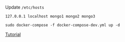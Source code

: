 Update `/etc/hosts`
```
127.0.0.1 localhost mongo1 mongo2 mongo3
```

`sudo docker-compose -f docker-compose-dev.yml up -d`

[Tutorial](https://dev.to/sntnupl/improving-the-local-development-setup-for-running-mongodb-replica-set-with-docker-2j7k)